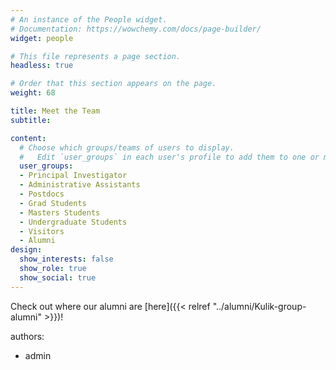 ```yaml
---
# An instance of the People widget.
# Documentation: https://wowchemy.com/docs/page-builder/
widget: people

# This file represents a page section.
headless: true

# Order that this section appears on the page.
weight: 68

title: Meet the Team
subtitle:

content:
  # Choose which groups/teams of users to display.
  #   Edit `user_groups` in each user's profile to add them to one or more of these groups.
  user_groups:
  - Principal Investigator
  - Administrative Assistants
  - Postdocs
  - Grad Students
  - Masters Students
  - Undergraduate Students
  - Visitors
  - Alumni
design:
  show_interests: false
  show_role: true
  show_social: true
---
```

Check out where our alumni are [here]({{< relref "../alumni/Kulik-group-alumni" >}})!

authors:
- admin
